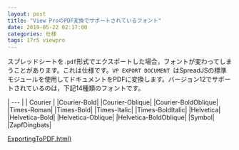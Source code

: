 ```yaml
---
layout: post
title: "View ProのPDF変換でサポートされているフォント"
date: 2019-05-22 02:17:00
categories: 仕様
tags: 17r5 viewpro
---
```



スプレッドシートを``.pdf``形式でエクスポートした場合，フォントが変わってしまうことがあります。これは仕様です。``VP EXPORT DOCUMENT ``はSpreadJSの標準モジュールを使用してドキュメントをPDFに変換します。バージョン12でサポートされているのは，下記14種類のフォントです。

| --- |
| Courier |
|Courier-Bold|
|Courier-Oblique|
|Courier-BoldOblique|	
|Times-Roman|
|Times-Bold|
|Times-Italic|
|Times-BoldItalic|
|Helvetica|
|Helvetica-Bold|
|Helvetica-Oblique|
|Helvetica-BoldOblique|
|Symbol|
|ZapfDingbats|

<i class="fa fa-external-link" aria-hidden="true"></i> [ExportingToPDF.html)](http://help.grapecity.com/spread/SpreadSheets12/webframe.html#ExportingToPDF.html)
